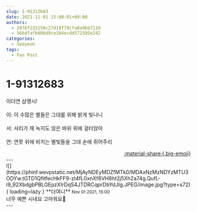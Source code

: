 ```yaml
---
slug: 1-91312683
date: 2021-11-01 15:00:01+09:00
authors:
  - 2976f233150c27d19f79cfa8a9bb7119
  - 56bdfafb606d9ce1b4ecdd572595e242
categories:
  - Seoyeon
tags:
  - Fan Post
---
```


# 1-91312683

<div class="post-container" markdown="1">
<div class="content-container md-sidebar__scrollwrap" markdown="1">

이더연 삼행시!<br><br>이: 이 수많은 별들은 그대를 위해 밝게 빛나니<br><br>서: 서리가 채 녹지도 않은 바위 위에 걸터앉아<br><br>연: 연못 위에 비치는 별빛들을 그대 손에 쥐어주리

</div>
</div>

<div style="text-align: right;" markdown="1">
<a href="https://weverse.io/fromis9/fanpost/1-91312683" style="text-align: right;">:material-share:{.big-emoji}</a>
</div>
---

<div class="comments-container md-sidebar__scrollwrap" markdown="1">
<div class="comment" markdown="1">
<div class='id-container' markdown="1">
![](https://phinf.wevpstatic.net/MjAyNDEyMDZfMTk0/MDAxNzMzNDYzMTU3ODYw.tGTD1QfitfecHkFF9-zI4fL0xnXf8VH8ht2j5Xh2a74g.QufL-i9_92XbdgbPBLGEpzXIrDqS4JTDRCqprDbYdJIg.JPEG/image.jpg?type=s72){ loading=lazy }
**<span class="artist">더여니</span>** <small>Nov 01 2021, 15:00</small><br>
</div>
<div class='comment-body' markdown="1">
너무 예쁜 시네요 고마워요🙊 
</div>
</div>
</div>
---
